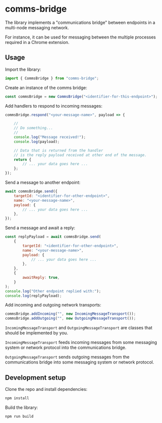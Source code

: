 # comms-bridge

The library implements a "communications bridge" between endpoints in a multi-node messaging network.

For instance, it can be used for messaging between the multiple processes required in a Chrome extension.

## Usage

Import the library:

```javascript
import { CommsBridge } from "comms-bridge";
```

Create an instance of the comms bridge:

```javascript
const commsBridge = new CommsBridge("<identifier-for-this-endpoint>");
```

Add handlers to respond to incoming messages:

```javascript
commsBridge.respond("<your-message-name>", payload => {

    //
    // Do something...
    //
    console.log("Message received!");
    console.log(payload);

    // Data that is returned from the handler 
    // is the reply payload received at other end of the message.
    return {
        // ... your data goes here ...
    };
});
```

Send a message to another endpoint:

```javascript
await commsBridge.send({
    targetId: "<identifier-for-other-endpoint>",
    name: "<your-message-name>",
    payload: {
        // ... your data goes here ...
    },
});
```

Send a message and await a reply:

```javascript
const replyPayload = await commsBridge.send(
    {
        targetId: "<identifier-for-other-endpoint>",
        name: "<your-message-name>",
        payload: {
            // ... your data goes here ...
        },
    },
    {
        awaitReply: true,
    }
);
console.log("Other endpoint replied with:");
console.log(replyPayload);
```

Add incoming and outgoing network transports:

```javascript
commsBridge.addIncoming("", new IncomingMessageTransport());
commsBridge.addOutgoing("", new OutgoingMessageTransport()); 
```

`IncomingMessageTransport` and `OutgoingMessageTransport` are classes that should be implemented by you.

`IncomingMessageTransport` feeds incoming messages from some messaging system or network protocol into the communications bridge.

`OutgoingMessageTransport` sends outgoing messages from the communications bridge into some messaging system or network protocol.

## Development setup

Clone the repo and install dependencies:

```bash
npm install
```

Build the library:

```bash
npm run build
```